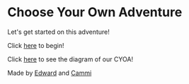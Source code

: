 # Choose Your Own Adventure

Let's get started on this adventure!

Click [here](new-case.md) to begin!

Click [here](https://docs.google.com/drawings/d/1zhh8gHzUlhi9Tf3W0jqhBkrSxh34FmAkba51vstz7m4/edit) to see the diagram of our CYOA!

Made by [Edward](https://github.com/edwardp8740) and [Cammi](https://github.com/cammiw4628)
